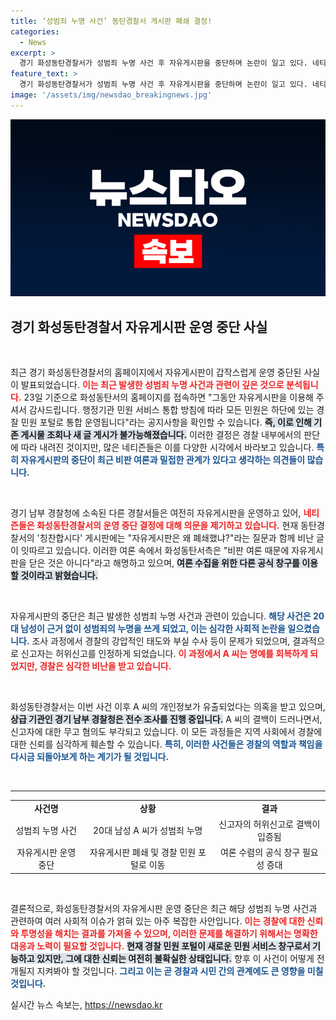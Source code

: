 ```yaml
---
title: ‘성범죄 누명 사건’ 동탄경찰서 게시판 폐쇄 결정!
categories:
  - News
excerpt: >
  경기 화성동탄경찰서가 성범죄 누명 사건 후 자유게시판을 중단하며 논란이 일고 있다. 네티즌들은 비난이 쏟아지는 상황에서 칭찬합시다 게시판으로 몰리고, 경찰은 운영 중단의 이유를 내부 검토로 설명하고 있다. 이 사건은 부실 수사의 여파로 더욱 주목받고 있다.
feature_text: >
  경기 화성동탄경찰서가 성범죄 누명 사건 후 자유게시판을 중단하며 논란이 일고 있다. 네티즌들은 비난이 쏟아지는 상황에서 칭찬합시다 게시판으로 몰리고, 경찰은 운영 중단의 이유를 내부 검토로 설명하고 있다. 이 사건은 부실 수사의 여파로 더욱 주목받고 있다.
image: '/assets/img/newsdao_breakingnews.jpg'
---
```


<p><img src="/assets/img/newsdao_breakingnews.jpg" alt="pcversion 속보" /></p>

<h2 data-ke-size="size26">경기 화성동탄경찰서 자유게시판 운영 중단 사실</h2>

<p data-ke-size="size16">&nbsp;</p>

<p>최근 경기 화성동탄경찰서의 홈페이지에서 자유게시판이 갑작스럽게 운영 중단된 사실이 발표되었습니다. <b><span style="color: #ee2323;">이는 최근 발생한 성범죄 누명 사건과 관련이 깊은 것으로 분석됩니다.</span></b> 23일 기준으로 화성동탄서의 홈페이지를 접속하면 "그동안 자유게시판을 이용해 주셔서 감사드립니다. 행정기관 민원 서비스 통합 방침에 따라 모든 민원은 하단에 있는 경찰 민원 포털로 통합 운영됩니다"라는 공지사항을 확인할 수 있습니다. <b><span style="background-color: #21538527;">즉, 이로 인해 기존 게시물 조회나 새 글 게시가 불가능해졌습니다.</span></b> 이러한 결정은 경찰 내부에서의 판단에 따라 내려진 것이지만, 많은 네티즌들은 이를 다양한 시각에서 바라보고 있습니다. <b><span style="color: #1a5490;">특히 자유게시판의 중단이 최근 비판 여론과 밀접한 관계가 있다고 생각하는 의견들이 많습니다.</span></b></p>

<p data-ke-size="size16">&nbsp;</p>

<p>경기 남부 경찰청에 소속된 다른 경찰서들은 여전히 자유게시판을 운영하고 있어, <b><span style="color: #ee2323;">네티즌들은 화성동탄경찰서의 운영 중단 결정에 대해 의문을 제기하고 있습니다.</span></b> 현재 동탄경찰서의 '칭찬합시다' 게시판에는 "자유게시판은 왜 폐쇄했냐?"라는 질문과 함께 비난 글이 잇따르고 있습니다. 이러한 여론 속에서 화성동탄서측은 "비판 여론 때문에 자유게시판을 닫은 것은 아니다"라고 해명하고 있으며, <b><span style="background-color: #21538527;">여론 수집을 위한 다른 공식 창구를 이용할 것이라고 밝혔습니다.</span></b></p>

<p data-ke-size="size16">&nbsp;</p>

<p>자유게시판의 중단은 최근 발생한 성범죄 누명 사건과 관련이 있습니다. <b><span style="color: #1a5490;">해당 사건은 20대 남성이 근거 없이 성범죄의 누명을 쓰게 되었고, 이는 심각한 사회적 논란을 일으켰습니다.</span></b> 조사 과정에서 경찰의 강압적인 태도와 부실 수사 등이 문제가 되었으며, 결과적으로 신고자는 허위신고를 인정하게 되었습니다. <b><span style="color: #ee2323;">이 과정에서 A 씨는 명예를 회복하게 되었지만, 경찰은 심각한 비난을 받고 있습니다.</span></b></p>

<p data-ke-size="size16">&nbsp;</p>

<p>화성동탄경찰서는 이번 사건 이후 A 씨의 개인정보가 유출되었다는 의혹을 받고 있으며, <b><span style="background-color: #21538527;">상급 기관인 경기 남부 경찰청은 전수 조사를 진행 중입니다.</span></b> A 씨의 결백이 드러나면서, 신고자에 대한 무고 혐의도 부각되고 있습니다. 이 모든 과정들은 지역 사회에서 경찰에 대한 신뢰를 심각하게 훼손할 수 있습니다. <b><span style="color: #1a5490;">특히, 이러한 사건들은 경찰의 역할과 책임을 다시금 되돌아보게 하는 계기가 될 것입니다.</span></b></p>

<p data-ke-size="size16">&nbsp;</p>

<hr>

<table style="width:100%;">
<tr>
<td style="text-align: center; height: 17px;"><b>사건명</b></td>
<td style="text-align: center; height: 17px;"><b>상황</b></td>
<td style="text-align: center; height: 17px;"><b>결과</b></td>
</tr>
<tr>
<td style="text-align: center; height: 17px;">성범죄 누명 사건</td>
<td style="text-align: center; height: 17px;">20대 남성 A 씨가 성범죄 누명</td>
<td style="text-align: center; height: 17px;">신고자의 허위신고로 결백이 입증됨</td>
</tr>
<tr>
<td style="text-align: center; height: 17px;">자유게시판 운영 중단</td>
<td style="text-align: center; height: 17px;">자유게시판 폐쇄 및 경찰 민원 포털로 이동</td>
<td style="text-align: center; height: 17px;">여론 수렴의 공식 창구 필요성 증대</td>
</tr>
</table>

<p data-ke-size="size16">&nbsp;</p>

<p>결론적으로, 화성동탄경찰서의 자유게시판 운영 중단은 최근 해당 성범죄 누명 사건과 관련하여 여러 사회적 이슈가 얽혀 있는 아주 복잡한 사안입니다. <b><span style="color: #ee2323;">이는 경찰에 대한 신뢰와 투명성을 해치는 결과를 가져올 수 있으며, 이러한 문제를 해결하기 위해서는 명확한 대응과 노력이 필요할 것입니다.</span></b> <b><span style="background-color: #21538527;">현재 경찰 민원 포털이 새로운 민원 서비스 창구로서 기능하고 있지만, 그에 대한 신뢰는 여전히 불확실한 상태입니다.</span></b> 향후 이 사건이 어떻게 전개될지 지켜봐야 할 것입니다. <b><span style="color: #1a5490;">그리고 이는 곧 경찰과 시민 간의 관계에도 큰 영향을 미칠 것입니다.</span></b></p>
실시간 뉴스 속보는, <a href="https://newsdao.kr" rel="dofollow">https://newsdao.kr</a>


